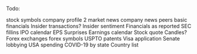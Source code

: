 Todo:

stock symbols
company profile 2
market news
company news
peers
basic financials
Insider transactions?
Insider sentiment
Financials as reported
SEC fillins
IPO calendar
EPS Surprises
Earnings calendar
Stock quote
Candles?
Forex exchanges
forex symbols
USPTO patents
Visa application
Senate lobbying
USA spending
COVID-19 by state
Country list
